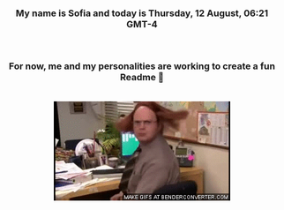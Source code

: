 


<div align="center">
<h3 >My name is Sofia and today is Thursday, 12 August, 06:21 GMT-4</h3><br>
<h3 >For now, me and my personalities are working to create a fun Readme 👋
</h3><br>
<img src='img/dwight.gif' alt='working...'/>
</div>
